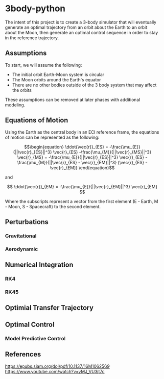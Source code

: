 # 3body-python

The intent of this project is to create a 3-body simulator that will eventually generate an optimal trajectory from an orbit about the Earth to an orbit about the Moon, then generate an optimal control sequence in order to stay in the reference trajectory.

## Assumptions
To start, we will assume the following:

- The initial orbit Earth-Moon system is circular
- The Moon orbits around the Earth's equator
- There are no other bodies outside of the 3 body system that may affect the orbits


These assumptions can be removed at later phases with additional modeling.


## Equations of Motion
Using the Earth as the central body in an ECI reference frame, the equations of motion can be represented as the following:

$$\begin{equation}
\ddot{\vec{r}}_{ES} = -\frac{\mu_{E}}{||\vec{r}_{ES}||^3} \vec{r}_{ES} -\frac{\mu_{M}}{||\vec{r}_{MS}||^3} \vec{r}_{MS}
= -\frac{\mu_{E}}{||\vec{r}_{ES}||^3} \vec{r}_{ES} -\frac{\mu_{M}}{||\vec{r}_{ES} - \vec{r}_{EM}||^3} (\vec{r}_{ES} - \vec{r}_{EM})
\end{equation}$$ 

and 

$$ \ddot{\vec{r}}_{EM} = -\frac{\mu_{E}}{||\vec{r}_{EM}||^3} \vec{r}_{EM} $$ 


Where the subscripts represent a vector from the first element (E - Earth, M - Moon, S - Spacecraft) to the second element.

## Perturbations

### Gravitational
### Aerodynamic
### 


## Numerical Integration
### RK4
### RK45

## Optimial Transfer Trajectory


## Optimal Control
### Model Predictive Control


## References
https://epubs.siam.org/doi/pdf/10.1137/16M1062569  
https://www.youtube.com/watch?v=yMJ_VU3jt7c
